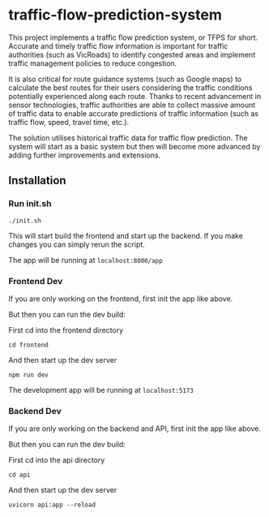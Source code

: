 # traffic-flow-prediction-system

This project implements a traffic flow prediction system, or TFPS for short. Accurate and timely traffic flow information is important for traffic authorities (such as VicRoads) to identify congested areas and implement traffic management policies to reduce congestion. 

It is also critical for route guidance systems (such as Google maps) to calculate the best routes for their users considering the traffic conditions potentially experienced along each route. Thanks to recent advancement in sensor technologies, traffic authorities are able to collect massive amount of traffic data to enable accurate predictions of traffic information (such as traffic flow, speed, travel time, etc.). 

The solution utilises historical traffic data for traffic flow prediction. The system will start as a basic system but then will become more advanced by adding further improvements and extensions.

## Installation

### Run init.sh

```./init.sh```

This will start build the frontend and start up the backend.
If you make changes you can simply rerun the script.

The app will be running at ```localhost:8000/app```

### Frontend Dev

If you are only working on the frontend, first init the app like above.

But then you can run the dev build:

First cd into the frontend directory

```cd frontend```

And then start up the dev server

```npm run dev```

The development app will be running at ```localhost:5173```

### Backend Dev

If you are only working on the backend and API, first init the app like above.

But then you can run the dev build:

First cd into the api directory

```cd api```

And then start up the dev server

```uvicorn api:app --reload```
